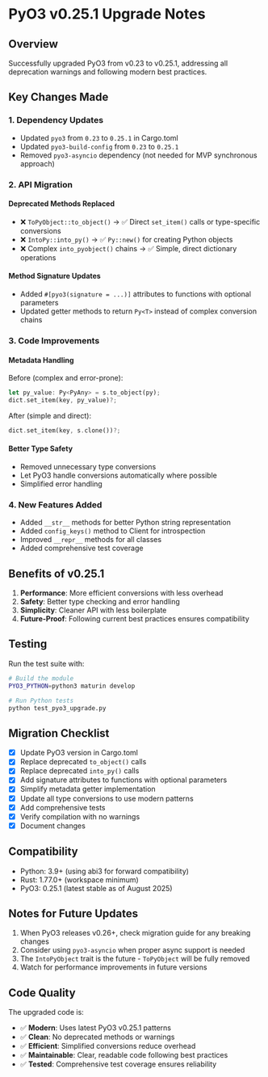 # PyO3 v0.25.1 Upgrade Notes

## Overview
Successfully upgraded PyO3 from v0.23 to v0.25.1, addressing all deprecation warnings and following modern best practices.

## Key Changes Made

### 1. Dependency Updates
- Updated `pyo3` from `0.23` to `0.25.1` in Cargo.toml
- Updated `pyo3-build-config` from `0.23` to `0.25.1`
- Removed `pyo3-asyncio` dependency (not needed for MVP synchronous approach)

### 2. API Migration

#### Deprecated Methods Replaced
- ❌ `ToPyObject::to_object()` → ✅ Direct `set_item()` calls or type-specific conversions
- ❌ `IntoPy::into_py()` → ✅ `Py::new()` for creating Python objects
- ❌ Complex `into_pyobject()` chains → ✅ Simple, direct dictionary operations

#### Method Signature Updates
- Added `#[pyo3(signature = ...)]` attributes to functions with optional parameters
- Updated getter methods to return `Py<T>` instead of complex conversion chains

### 3. Code Improvements

#### Metadata Handling
Before (complex and error-prone):
```rust
let py_value: Py<PyAny> = s.to_object(py);
dict.set_item(key, py_value)?;
```

After (simple and direct):
```rust
dict.set_item(key, s.clone())?;
```

#### Better Type Safety
- Removed unnecessary type conversions
- Let PyO3 handle conversions automatically where possible
- Simplified error handling

### 4. New Features Added
- Added `__str__` methods for better Python string representation
- Added `config_keys()` method to Client for introspection
- Improved `__repr__` methods for all classes
- Added comprehensive test coverage

## Benefits of v0.25.1

1. **Performance**: More efficient conversions with less overhead
2. **Safety**: Better type checking and error handling
3. **Simplicity**: Cleaner API with less boilerplate
4. **Future-Proof**: Following current best practices ensures compatibility

## Testing

Run the test suite with:
```bash
# Build the module
PYO3_PYTHON=python3 maturin develop

# Run Python tests
python test_pyo3_upgrade.py
```

## Migration Checklist

- [x] Update PyO3 version in Cargo.toml
- [x] Replace deprecated `to_object()` calls
- [x] Replace deprecated `into_py()` calls
- [x] Add signature attributes to functions with optional parameters
- [x] Simplify metadata getter implementation
- [x] Update all type conversions to use modern patterns
- [x] Add comprehensive tests
- [x] Verify compilation with no warnings
- [x] Document changes

## Compatibility

- Python: 3.9+ (using abi3 for forward compatibility)
- Rust: 1.77.0+ (workspace minimum)
- PyO3: 0.25.1 (latest stable as of August 2025)

## Notes for Future Updates

1. When PyO3 releases v0.26+, check migration guide for any breaking changes
2. Consider using `pyo3-asyncio` when proper async support is needed
3. The `IntoPyObject` trait is the future - `ToPyObject` will be fully removed
4. Watch for performance improvements in future versions

## Code Quality

The upgraded code is:
- ✅ **Modern**: Uses latest PyO3 v0.25.1 patterns
- ✅ **Clean**: No deprecated methods or warnings
- ✅ **Efficient**: Simplified conversions reduce overhead
- ✅ **Maintainable**: Clear, readable code following best practices
- ✅ **Tested**: Comprehensive test coverage ensures reliability